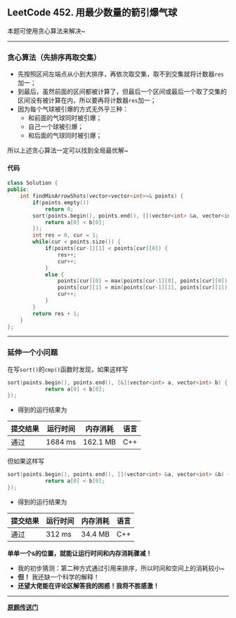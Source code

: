 
## LeetCode 452. 用最少数量的箭引爆气球
本题可使用贪心算法来解决~

---
### 贪心算法（先排序再取交集）
- 先按照区间左端点从小到大排序，再依次取交集，取不到交集就将计数器`res`加一；
- 到最后，虽然前面的区间都被计算了，但最后一个区间或最后一个取了交集的区间没有被计算在内，所以要再将计数器`res`加一；
- 因为每个气球被引爆的方式无外乎三种：
    - 和前面的气球同时被引爆；
    - 自己一个球被引爆；
    - 和后面的气球同时被引爆；

所以上述贪心算法一定可以找到全局最优解~

#### 代码
```cpp
class Solution {
public:
    int findMinArrowShots(vector<vector<int>>& points) {
        if(points.empty())
            return 0;
        sort(points.begin(), points.end(), [](vector<int> &a, vector<int> &b) {
            return a[0] < b[0];
        });
        int res = 0, cur = 1;
        while(cur < points.size()) {
            if(points[cur-1][1] < points[cur][0]) {
                res++;
                cur++;
            }
            else {
                points[cur][0] = max(points[cur-1][0], points[cur][0]);
                points[cur][1] = min(points[cur-1][1], points[cur][1]);
                cur++;
            }
        }
        return res + 1;
    }
};
```
---
### 延伸一个小问题
在写`sort()`的`cmp()`函数时发现，如果这样写
```cpp
sort(points.begin(), points.end(), [&](vector<int> a, vector<int> b) {
            return a[0] < b[0];
});
```
- 得到的运行结果为

|提交结果 | 运行时间 | 内存消耗 | 语言 |
|-----| -----|------ | ------|
| 通过 |	1684 ms	| 162.1 MB |	C++|

但如果这样写
```cpp
sort(points.begin(), points.end(), [](vector<int> &a, vector<int> &b) {
            return a[0] < b[0];
});
```
- 得到的运行结果为

|提交结果 | 运行时间 | 内存消耗 | 语言 |
|-----| -----|------ | ------|
|通过	|312 ms|	34.4 MB|	C++|

**单单一个`&`的位置，就能让运行时间和内存消耗骤减！**

- 我的初步猜测：第二种方式通过引用来排序，所以时间和空间上的消耗较小~
- **但！** 我还缺一个科学的解释！
- **还望大佬能在评论区解答我的困惑！我将不胜感激！**

---
**[原题传送门](https://leetcode-cn.com/problems/minimum-number-of-arrows-to-burst-balloons/)**

